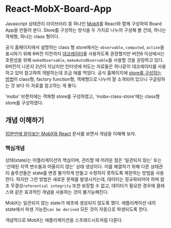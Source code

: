 # React-MobX-Board-App

Javascript 상태관리 라이브러리 중 하나인 [MobX](https://ko.mobx.js.org/README.html)를 React와 함께 구성하여 Board App을 만들어 본다. Store를 구성하는 방식을 두 가지로 나누어 구성해 볼 건데, 하나는 객체형, 하나는 class 형이다.

공식 홈페이지에서 설명하는 class 형 store에서는 `observable`, `computed`, `action`을 표시하기 위해 6버전 이전까지 [데코레이터](https://ko.mobx.js.org/enabling-decorators.html)를 사용하도록 권장했지만 버전6 이상에서는 호환성을 위해 `makeObservable`, `makeAutoObservable`을 사용할 것을 권장하고 있다. 6버전이 나온지 2년이 지났지만 인터넷에 떠도는 자료들은 하나같이 데코레이터를 사용하고 있어 참고하여 개발하는데 조금 애를 먹었다. 공식 홈페이지에 [store를 구성하는 방법](https://ko.mobx.js.org/observable-state.html)이 class형, factory function형, 객체형으로 나누어 잘 소개되어 있으니 구글링하는 것 보다 이 자료를 참고하는 게 좋다.

'mobx' 브랜치에는 객체형 store를 구성하였고, 'mobx-class-store'에는 class형 store를 구성하였다.

## 개념 이해하기

[10분만에 알아보는 MobX와 React](https://ko.mobx.js.org/getting-started.html) 문서를 보면서 개념을 이해해 보자.

### 핵심개념

상태(state)는 어플리케이션의 핵심이며, 관리할 때 어려운 점은 '일관되지 않는' 또는 '산재된 지역 변수들과 어울리지 않는' 상태 생성이다. 이를 해결하기 위해 다른 상태관리 솔루션들은 state를 변경 불가하게 만들고 수정하지 못하도록 제한하는 방법을 사용한다. 하지만 그런 방법은 새로운 문제를 발생시키는데, 데이터는 정규화되어야 하며 참조 무결성`referential integrity` 또한 보장할 수 없고, 데이터가 필요한 경우에 클래스와 같은 효과적인 개념을 사용하는 것이 불가능해진다.

MobX는 일관되지 않는 state가 애초에 생성되지 않도록 했다. 애플리케이션 내의 state에서 파생 가능한`can be derived` 모든 것이 자동으로 파생되도록 한다.

개념적으로 MobX는 애플리케이션을 스프레드시트처럼 다룬다.
